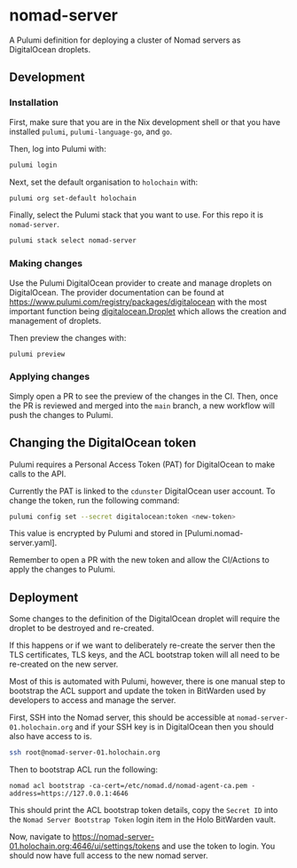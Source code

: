 # nomad-server
A Pulumi definition for deploying a cluster of Nomad servers as DigitalOcean droplets.

## Development

### Installation

First, make sure that you are in the Nix development shell or that you have
installed `pulumi`, `pulumi-language-go`, and `go`.

Then, log into Pulumi with:
```sh
pulumi login
```

Next, set the default organisation to `holochain` with:
```sh
pulumi org set-default holochain
```

Finally, select the Pulumi stack that you want to use. For this repo it is `nomad-server`.
```sh
pulumi stack select nomad-server
```

### Making changes

Use the Pulumi DigitalOcean provider to create and manage droplets on DigitalOcean.
The provider documentation can be found at <https://www.pulumi.com/registry/packages/digitalocean>
with the most important function being
[digitalocean.Droplet](https://www.pulumi.com/registry/packages/digitalocean/api-docs/droplet)
which allows the creation and management of droplets.

Then preview the changes with:
```sh
pulumi preview
```

### Applying changes

Simply open a PR to see the preview of the changes in the CI. Then, once the PR
is reviewed and merged into the `main` branch, a new workflow will push the
changes to Pulumi.

## Changing the DigitalOcean token

Pulumi requires a Personal Access Token (PAT) for DigitalOcean to make calls to the API.

Currently the PAT is linked to the `cdunster` DigitalOcean user account. To
change the token, run the following command:
```sh
pulumi config set --secret digitalocean:token <new-token>
```

This value is encrypted by Pulumi and stored in [Pulumi.nomad-server.yaml].

Remember to open a PR with the new token and allow the CI/Actions to apply the
changes to Pulumi.

## Deployment

Some changes to the definition of the DigitalOcean droplet will require the
droplet to be destroyed and re-created.

If this happens or if we want to deliberately re-create the server then the TLS
certificates, TLS keys, and the ACL bootstrap token will all need to be
re-created on the new server.

Most of this is automated with Pulumi, however, there is one manual step to
bootstrap the ACL support and update the token in BitWarden used by developers
to access and manage the server.

First, SSH into the Nomad server, this should be accessible at
`nomad-server-01.holochain.org` and if your SSH key is in DigitalOcean then you
should also have access to is.

```sh
ssh root@nomad-server-01.holochain.org
```

Then to bootstrap ACL run the following:
```console
nomad acl bootstrap -ca-cert=/etc/nomad.d/nomad-agent-ca.pem -address=https://127.0.0.1:4646
```

This should print the ACL bootstrap token details, copy the `Secret ID` into
the `Nomad Server Bootstrap Token` login item in the Holo BitWarden vault.

Now, navigate to <https://nomad-server-01.holochain.org:4646/ui/settings/tokens>
and use the token to login. You should now have full access to the new nomad server.
